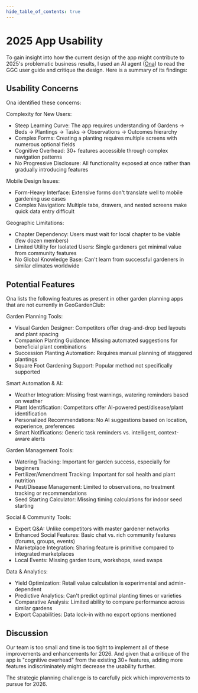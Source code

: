 ```yaml
---
hide_table_of_contents: true
---
```


# 2025 App Usability

To gain insight into how the current design of the app might contribute to 2025's problematic business results, I used an AI agent ([Ona](https://ona.com)) to read the GGC user guide and critique the design.  Here is a summary of its findings:

## Usability Concerns

Ona identified these concerns:

Complexity for New Users:
* Steep Learning Curve: The app requires understanding of Gardens → Beds → Plantings → Tasks → Observations → Outcomes hierarchy
* Complex Forms: Creating a planting requires multiple screens with numerous optional fields
* Cognitive Overhead: 30+ features accessible through complex navigation patterns
* No Progressive Disclosure: All functionality exposed at once rather than gradually introducing features

Mobile Design Issues:
* Form-Heavy Interface: Extensive forms don't translate well to mobile gardening use cases
* Complex Navigation: Multiple tabs, drawers, and nested screens make quick data entry difficult

Geographic Limitations:
* Chapter Dependency: Users must wait for local chapter to be viable (few dozen members)
* Limited Utility for Isolated Users: Single gardeners get minimal value from community features
* No Global Knowledge Base: Can't learn from successful gardeners in similar climates worldwide

## Potential Features

Ona lists the following features as present in other garden planning apps that are not currently in GeoGardenClub:

Garden Planning Tools:
* Visual Garden Designer: Competitors offer drag-and-drop bed layouts and plant spacing
* Companion Planting Guidance: Missing automated suggestions for beneficial plant combinations
* Succession Planting Automation: Requires manual planning of staggered plantings
* Square Foot Gardening Support: Popular method not specifically supported

Smart Automation & AI:
* Weather Integration: Missing frost warnings, watering reminders based on weather
* Plant Identification: Competitors offer AI-powered pest/disease/plant identification
* Personalized Recommendations: No AI suggestions based on location, experience, preferences
* Smart Notifications: Generic task reminders vs. intelligent, context-aware alerts

Garden Management Tools:
* Watering Tracking: Important for garden success, especially for beginners
* Fertilizer/Amendment Tracking: Important for soil health and plant nutrition
* Pest/Disease Management: Limited to observations, no treatment tracking or recommendations
* Seed Starting Calculator: Missing timing calculations for indoor seed starting

Social & Community Tools:
* Expert Q&A: Unlike competitors with master gardener networks
* Enhanced Social Features: Basic chat vs. rich community features (forums, groups, events)
* Marketplace Integration: Sharing feature is primitive compared to integrated marketplaces 
* Local Events: Missing garden tours, workshops, seed swaps

Data & Analytics:
* Yield Optimization: Retail value calculation is experimental and admin-dependent
* Predictive Analytics: Can't predict optimal planting times or varieties
* Comparative Analysis: Limited ability to compare performance across similar gardens
* Export Capabilities: Data lock-in with no export options mentioned

## Discussion

Our team is too small and time is too tight to implement all of these improvements and enhancements for 2026. And given that a critique of the app is "cognitive overhead" from the existing 30+ features, adding more features indiscriminately might decrease the usability further. 

The strategic planning challenge is to carefully pick which improvements to pursue for 2026.

